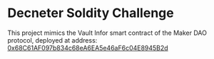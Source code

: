 # Decneter Soldity Challenge

This project mimics the Vault Infor smart contract of the Maker DAO
protocol, deployed at address: [0x68C61AF097b834c68eA6EA5e46aF6c04E8945B2d]('https://etherscan.io/address/0x68C61AF097b834c68eA6EA5e46aF6c04E8945B2d#code')
